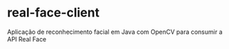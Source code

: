 # real-face-client
Aplicação de reconhecimento facial em Java com OpenCV para consumir a API Real Face

